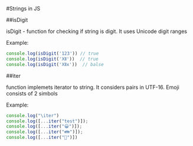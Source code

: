 #Strings in JS

##isDigit

isDigit - function for checking if string is digit. It uses Unicode digit ranges

Example:
```js
console.log(isDigit('123')) // true
console.log(isDigit('Ⅻ'))  // true
console.log(isDigit('Ⅻx'))  // balse
```

##iter

function implemets iterator to string. It considers pairs in UTF-16. Emoji consists of 2 simbols

Example:
```js
console.log("\iter")
console.log([...iter("test")]);
console.log([...iter("😀")]);
console.log([...iter("👪")]);
console.log([...iter("💑")])
```
